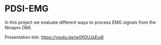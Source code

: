# PDSI-EMG
In this project we evaluate different ways to process EMG signals from the Ninapro DB6.

Presentation link:
https://youtu.be/w0X0UJsEui8
